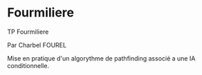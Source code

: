 Fourmiliere
===========

TP Fourmiliere

Par Charbel FOUREL

Mise en pratique d'un algorythme de pathfinding associé a une IA conditionnelle.

